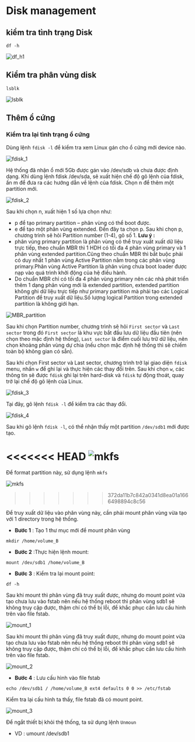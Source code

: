# Disk management
## kiểm tra tình trạng Disk
```
df -h
```

![df_h1](https://github.com/laitiennhanhoa/Thu-viec-tai-Nhan-Hoa/blob/093ef75f35f539a60664e542d4ca9c1bdd9e4a1a/images/df_h1.png)

## Kiểm tra phân vùng disk
```
lsblk
```
![lsblk](https://github.com/laitiennhanhoa/Thu-viec-tai-Nhan-Hoa/blob/093ef75f35f539a60664e542d4ca9c1bdd9e4a1a/images/lsblk.png)

## Thêm ổ cứng
### Kiểm tra lại tình trạng ổ cứng

Dùng lệnh `fdisk -l` để kiểm tra xem Linux gán cho ổ cứng mới device nào.

![fdisk_1](https://github.com/laitiennhanhoa/Thu-viec-tai-Nhan-Hoa/blob/093ef75f35f539a60664e542d4ca9c1bdd9e4a1a/images/fdisk_1.png)

Hệ thống đã nhận ổ mới 5Gb được gán vào /dev/sdb và chưa được định dạng. 
Khi dùng lệnh fdisk /dev/sda, sẽ xuất hiện chế độ gõ lệnh của fdisk, ấn m để đưa ra các hướng dẫn về lệnh của fdisk. Chọn n để thêm một partition mới.

![fdisk_2](https://github.com/laitiennhanhoa/Thu-viec-tai-Nhan-Hoa/blob/093ef75f35f539a60664e542d4ca9c1bdd9e4a1a/images/fdisk_2.png)

Sau khi chọn n, xuất hiện 1 số lựa chọn như:

* p để tạo primary partition – phân vùng có thể boot được.
* e để tạo một phân vùng extended.
Đến đây ta chọn p. Sau khi chọn p, chương trình sẽ hỏi Partition number (1-4), gõ số 1.
__Lưu ý :__
* phân vùng primary partition là phân vùng có thể truy xuất xuất dữ liệu trực tiếp, theo chuẩn MBR thì 1 HDH có tối đa 4 phân vùng primary và 1 phân vùng extended partition.Cũng theo chuẩn MBR thì bắt buộc phải có duy nhất  1 phân vùng  Active Partition nằm trong các phân vùng primary.Phân vùng Active Partition là phân vùng chưa boot loader được nạp vào quá trình khởi động của hệ điều hành.
* Do chuẩn MBR chỉ có tối đa 4 phân vùng primary nên các nhà phát triển thêm 1 dạng phân vùng mới là extended partition, extended partition không ghi dữ liệu trực tiếp như primary partition mà phải tạo các Logical Partition để truy xuất dữ liệu.Số lượng logical Partition trong extended partition là không giới hạn.

![MBR_partition](https://github.com/laitiennhanhoa/Thu-viec-tai-Nhan-Hoa/blob/2f416d2e46fcab4e9e7d2d9e75785629d055d939/images/MBR_partition.png)

Sau khi chọn Partition number, chương trình sẽ hỏi `First sector` và `Last sector` trong đó `First sector` là khu vực bắt đầu lưu dữ liệu đầu tiên (nên chọn theo mặc định hệ thống), `Last sector` là điểm cuối lưu trữ dữ liệu, nên chọn khoảng phân vùng dự chia (nếu chọn mặc định hệ thống thì sẽ chiếm toàn bộ không gian có sẵn).

Sau khi chọn First sector và Last sector, chương trình trở lại giao diện `fdisk` menu, nhấn `w` để ghi lại và thực hiện các thay đổi trên.
Sau khi chọn `w`, các thông tin sẽ được `fdisk` ghi lại trên hard-disk và `fdisk` tự động thoát, quay trở lại chế độ gõ lệnh của Linux.

![fdisk_3](https://github.com/laitiennhanhoa/Thu-viec-tai-Nhan-Hoa/blob/2f416d2e46fcab4e9e7d2d9e75785629d055d939/images/fdisk_3.png)

Tại đây, gõ lệnh `fdisk -l` để kiểm tra các thay đổi.

![fdisk_4](https://github.com/laitiennhanhoa/Thu-viec-tai-Nhan-Hoa/blob/2f416d2e46fcab4e9e7d2d9e75785629d055d939/images/fdisk_4.png)

Sau khi gõ lệnh `fdisk -l`, có thể nhận thấy một partition `/dev/sdb1` mới được tạo.

<<<<<<< HEAD
![mkfs]()
=======
Để format partition này, sử dụng lệnh `mkfs`

![mkfs](https://github.com/laitiennhanhoa/Thu-viec-tai-Nhan-Hoa/blob/2f416d2e46fcab4e9e7d2d9e75785629d055d939/images/mkfs.png)
>>>>>>> 372da11b7c842a0341d8ea01a1666498894c8c56

Để truy xuất dữ liệu vào phân vùng này, cần phải mount phân vùng vừa tạo với 1 directory trong hệ thống.
* __Bước 1__ : Tạo 1 thư mục mới để mount phân vùng
```
mkdir /home/volume_B
```
* __Bước 2__ :Thực hiện lệnh mount:
```
mount /dev/sdb1 /home/volume_B
```
* __Bước 3__ : Kiểm tra lại mount point:
```
df -h
```

Sau khi mount thì phân vùng đã truy xuất được, nhưng do mount point vừa tạo chưa lưu vào fstab nên nếu hệ thống reboot thì phân vùng sdb1 sẽ không truy cập được, thậm chí có thể bị lỗi, để khắc phục cần lưu cấu hình trên vào file fstab.

![mount_1](https://github.com/laitiennhanhoa/Thu-viec-tai-Nhan-Hoa/blob/9f67f6dc30b252b924feb38f224a1323ff4b2386/images/mount_1.png)

Sau khi mount thì phân vùng đã truy xuất được, nhưng do mount point vừa tạo chưa lưu vào fstab nên nếu hệ thống reboot thì phân vùng sdb1 sẽ không truy cập được, thậm chí có thể bị lỗi, để khắc phục cần lưu cấu hình trên vào file fstab.

![mount_2](https://github.com/laitiennhanhoa/Thu-viec-tai-Nhan-Hoa/blob/9f67f6dc30b252b924feb38f224a1323ff4b2386/images/mount_2.png)

* __Bước 4__ : Lưu cấu hình vào file fstab
```
echo /dev/sdb1 / /home/volume_B ext4 defaults 0 0 >> /etc/fstab
```
Kiểm tra lại cấu hình ta thấy, file fstab đã có mount point.

![mount_3](https://github.com/laitiennhanhoa/Thu-viec-tai-Nhan-Hoa/blob/9f67f6dc30b252b924feb38f224a1323ff4b2386/images/mount_3.png)

Để ngắt thiết bị khỏi thệ thống, ta sử dụng lệnh `Unmoun`
* VD : umount /dev/sdb1

